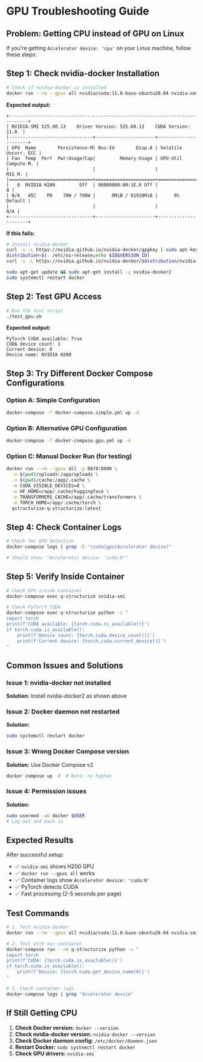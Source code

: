 # GPU Troubleshooting Guide

## Problem: Getting CPU instead of GPU on Linux

If you're getting `Accelerator device: 'cpu'` on your Linux machine, follow these steps:

## Step 1: Check nvidia-docker Installation

```bash
# Check if nvidia-docker is installed
docker run --rm --gpus all nvidia/cuda:11.8-base-ubuntu20.04 nvidia-smi
```

**Expected output:**
```
+-----------------------------------------------------------------------------+
| NVIDIA-SMI 525.60.13    Driver Version: 525.60.13    CUDA Version: 11.8  |
|-------------------------------+----------------------+----------------------+
| GPU  Name        Persistence-M| Bus-Id        Disp.A | Volatile Uncorr. ECC |
| Fan  Temp  Perf  Pwr:Usage/Cap|         Memory-Usage | GPU-Util  Compute M. |
|                               |                      |               MIG M. |
|===============================+======================+======================|
|   0  NVIDIA H200         Off  | 00000000:00:1E.0 Off |                    0 |
| N/A   45C    P0    70W / 700W |      0MiB / 81920MiB |      0%      Default |
|                               |                      |                  N/A |
+-------------------------------+----------------------+----------------------+
```

**If this fails:**
```bash
# Install nvidia-docker
curl -s -L https://nvidia.github.io/nvidia-docker/gpgkey | sudo apt-key add -
distribution=$(. /etc/os-release;echo $ID$VERSION_ID)
curl -s -L https://nvidia.github.io/nvidia-docker/$distribution/nvidia-docker.list | sudo tee /etc/apt/sources.list.d/nvidia-docker.list

sudo apt-get update && sudo apt-get install -y nvidia-docker2
sudo systemctl restart docker
```

## Step 2: Test GPU Access

```bash
# Run the test script
./test_gpu.sh
```

**Expected output:**
```
PyTorch CUDA available: True
CUDA device count: 1
Current device: 0
Device name: NVIDIA H200
```

## Step 3: Try Different Docker Compose Configurations

### Option A: Simple Configuration
```bash
docker-compose -f docker-compose.simple.yml up -d
```

### Option B: Alternative GPU Configuration
```bash
docker-compose -f docker-compose.gpu.yml up -d
```

### Option C: Manual Docker Run (for testing)
```bash
docker run --rm --gpus all -p 8878:8000 \
  -v $(pwd)/uploads:/app/uploads \
  -v $(pwd)/cache:/app/.cache \
  -e CUDA_VISIBLE_DEVICES=0 \
  -e HF_HOME=/app/.cache/huggingface \
  -e TRANSFORMERS_CACHE=/app/.cache/transformers \
  -e TORCH_HOME=/app/.cache/torch \
  qstructurize-q-structurize:latest
```

## Step 4: Check Container Logs

```bash
# Check for GPU detection
docker-compose logs | grep -E "(cuda|gpu|Accelerator device)"

# Should show: "Accelerator device: 'cuda:0'"
```

## Step 5: Verify Inside Container

```bash
# Check GPU inside container
docker-compose exec q-structurize nvidia-smi

# Check PyTorch CUDA
docker-compose exec q-structurize python -c "
import torch
print(f'CUDA available: {torch.cuda.is_available()}')
if torch.cuda.is_available():
    print(f'Device count: {torch.cuda.device_count()}')
    print(f'Current device: {torch.cuda.current_device()}')
"
```

## Common Issues and Solutions

### Issue 1: nvidia-docker not installed
**Solution:** Install nvidia-docker2 as shown above

### Issue 2: Docker daemon not restarted
**Solution:** 
```bash
sudo systemctl restart docker
```

### Issue 3: Wrong Docker Compose version
**Solution:** Use Docker Compose v2
```bash
docker compose up -d  # Note: no hyphen
```

### Issue 4: Permission issues
**Solution:**
```bash
sudo usermod -aG docker $USER
# Log out and back in
```

## Expected Results

After successful setup:
- ✅ `nvidia-smi` shows H200 GPU
- ✅ `docker run --gpus all` works
- ✅ Container logs show `Accelerator device: 'cuda:0'`
- ✅ PyTorch detects CUDA
- ✅ Fast processing (2-5 seconds per page)

## Test Commands

```bash
# 1. Test nvidia-docker
docker run --rm --gpus all nvidia/cuda:11.8-base-ubuntu20.04 nvidia-smi

# 2. Test with our container
docker-compose run --rm q-structurize python -c "
import torch
print(f'CUDA: {torch.cuda.is_available()}')
if torch.cuda.is_available():
    print(f'Device: {torch.cuda.get_device_name(0)}')
"

# 3. Check container logs
docker-compose logs | grep "Accelerator device"
```

## If Still Getting CPU

1. **Check Docker version:** `docker --version`
2. **Check nvidia-docker version:** `nvidia-docker --version`
3. **Check Docker daemon config:** `/etc/docker/daemon.json`
4. **Restart Docker:** `sudo systemctl restart docker`
5. **Check GPU drivers:** `nvidia-smi`
